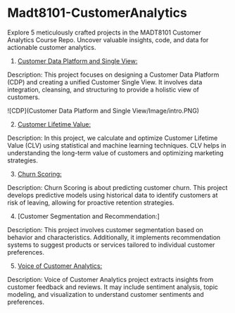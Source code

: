 # Madt8101-CustomerAnalytics

Explore 5 meticulously crafted projects in the MADT8101 Customer Analytics Course Repo. Uncover valuable insights, code, and data for actionable customer analytics.

1. [Customer Data Platform and Single View:](https://github.com/KiriwatAnantakul/Madt8101-CustomerAnalytics/blob/main/Customer%20Data%20Platform%20and%20Single%20View/README.md)

Description: This project focuses on designing a Customer Data Platform (CDP) and creating a unified Customer Single View. It involves data integration, cleansing, and structuring to provide a holistic view of customers.

![CDP](Customer Data Platform and Single View/Image/intro.PNG)

2. [Customer Lifetime Value:](https://github.com/KiriwatAnantakul/Madt8101-CustomerAnalytics/blob/main/Customer%20Lifetime%20Value/README.md)

Description: In this project, we calculate and optimize Customer Lifetime Value (CLV) using statistical and machine learning techniques. CLV helps in understanding the long-term value of customers and optimizing marketing strategies.

3. [Churn Scoring:](https://github.com/KiriwatAnantakul/Madt8101-CustomerAnalytics/blob/main/Customer%20Scoring/README.md)

Description: Churn Scoring is about predicting customer churn. This project develops predictive models using historical data to identify customers at risk of leaving, allowing for proactive retention strategies.

4. [Customer Segmentation and Recommendation:]

Description: This project involves customer segmentation based on behavior and characteristics. Additionally, it implements recommendation systems to suggest products or services tailored to individual customer preferences.

5. [Voice of Customer Analytics:](https://github.com/KiriwatAnantakul/Madt8101-CustomerAnalytics/blob/main/README.md)

Description: Voice of Customer Analytics project extracts insights from customer feedback and reviews. It may include sentiment analysis, topic modeling, and visualization to understand customer sentiments and preferences.


